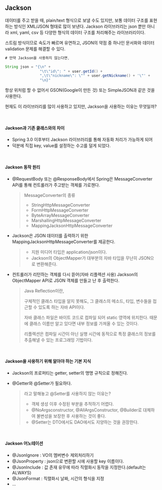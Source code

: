 ## Jackson

데이터를 주고 받을 때, plain/text 형식으로 보낼 수도 있지만, 보통 데이터 구조를 표현하는 방식인 XML/JSON 형태로 많이 보낸다. Jackson 라이브러리는 json 뿐만 아니라 xml, yaml, csv 등 다양한 형식의 데이터 구조를 처리해주는 라이브러리이다.

스트림 방식이므로 속도가 빠르며 유연하고, JSON의 약점 중 하나인 문서화와 데이터 validation 문제를 해결할 수 있다.

```java
# 만약 Jackson을 사용하지 않는다면,

String json = "{\n" +
				"\t\"id\": " + user.getId() +
				",\t\"nickname\": \"" + user.getNickname() + '\"' +
				"\n}"
```

항상 위처럼 할 수 없어서 GSON(Google이 만든 것) 또는 SimpleJSON과 같은 것을 사용한다.

현재도 이 라이브러리를 많이 사용하고 있지만, Jackson을 사용하는 이유는 무엇일까?

<br>

#### Jackson과 기존 클래스와의 차이

+ Spring 3.0 이후부터 Jackson 라이브러리를 통해 자동화 처리가 가능하게 되어
+ 덕분에 직접 key, value를 설정하는 수고를 덜게 되었다.

<br>

#### Jackson 동작 원리

+ @RequestBody 또는 @ResponseBody에서 Spring은 MessageConverter APi를 통해 컨트롤러가 주고받는 객체를 가로챈다.

  > MessageConverter의 종류
  >
  > + StringHttpMessageConverter
  > + FormHttpMessageConverter
  > + ByteArrayMessageConverter
  > + MarshallingHttpMessageConverter
  > + MappingJacksonHttpMessageConverter

+ Jackson은 JSON 데이터를 출력하기 위한 MappingJacksonHttpMessageConverter를 제공한다.

  > + 지원 미디어 타입은 application/json이다.
  > + Jackson의 ObjectMapper가 대부분의 자바 타입을 무난히 JSON으로 변환해준다.

+ 컨트롤러가 리턴하는 객체를 다시 뜯어(자바 리플렉션 사용) Jackson의 ObjectMapper API로 JSON 객체를 만들고 난 후 출력한다.

  > Java Reflection이란,
  >
  > 구체적인 클래스 타입을 알지 못해도, 그 클래스의 메소드, 타입, 변수들을 접근할 수 있도록 하는 자바 API이다.
  >
  > 자바 클래스 파일은 바이트 코드로 컴파일 되어 static 영역에 위치한다. 때문에 클래스 이름만 알고 있다면 내부 정보를 가져올 수 있는 것이다.
  >
  > 리플렉션은 컴파일 시간이 아닌 실행 시간에 동적으로 특정 클래스의 정보를 추출해낼 수 있는 프로그래밍 기법이다.

<br>

#### Jackson을 사용하기 위해 알아야 하는 기본 지식

+ Jackson의 프로퍼티는 getter, setter의 명명 규칙으로 정해진다.

+ @Getter와 @Setter가 필요하다.

  > 라고 말해놓고 @Setter를 사용하지 않는 이유는?
  >
  > + 객체 생성 이후 수정된 부분을 추적하기 어렵다.
  > + @NoArgsconstructor, @AllArgsConstructor, @Builder로 대체하여 불변성을 보장한 후 사용하는 것이 좋다.
  > + @Setter는 DTO에서도 DAO에서도 지양하는 것을 권장한다.

<br>

#### Jackson 어노테이션

+ @JsonIgnore : VO의 멤버변수 제외처리하기
+ @JsonProperty : json으로 변환할 시에 사용할 key 이름이다.
+ @JsonInclude : 값 존재 유무에 따라 직렬화시 동작을 지정한다.(default는 ALWAYS)
+ @JsonFormat : 직렬화시 날짜, 시간의 형식을 지정
+ ...

